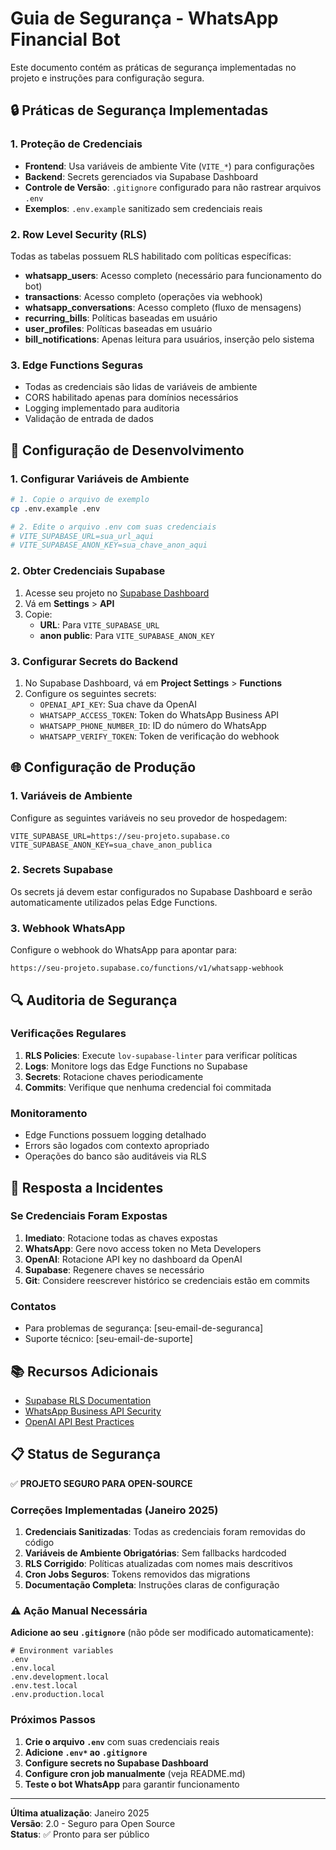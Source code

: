 # Guia de Segurança - WhatsApp Financial Bot

Este documento contém as práticas de segurança implementadas no projeto e instruções para configuração segura.

## 🔒 Práticas de Segurança Implementadas

### 1. Proteção de Credenciais

- **Frontend**: Usa variáveis de ambiente Vite (`VITE_*`) para configurações
- **Backend**: Secrets gerenciados via Supabase Dashboard
- **Controle de Versão**: `.gitignore` configurado para não rastrear arquivos `.env`
- **Exemplos**: `.env.example` sanitizado sem credenciais reais

### 2. Row Level Security (RLS)

Todas as tabelas possuem RLS habilitado com políticas específicas:

- **whatsapp_users**: Acesso completo (necessário para funcionamento do bot)
- **transactions**: Acesso completo (operações via webhook)
- **whatsapp_conversations**: Acesso completo (fluxo de mensagens)
- **recurring_bills**: Políticas baseadas em usuário
- **user_profiles**: Políticas baseadas em usuário
- **bill_notifications**: Apenas leitura para usuários, inserção pelo sistema

### 3. Edge Functions Seguras

- Todas as credenciais são lidas de variáveis de ambiente
- CORS habilitado apenas para domínios necessários
- Logging implementado para auditoria
- Validação de entrada de dados

## 🚀 Configuração de Desenvolvimento

### 1. Configurar Variáveis de Ambiente

```bash
# 1. Copie o arquivo de exemplo
cp .env.example .env

# 2. Edite o arquivo .env com suas credenciais
# VITE_SUPABASE_URL=sua_url_aqui
# VITE_SUPABASE_ANON_KEY=sua_chave_anon_aqui
```

### 2. Obter Credenciais Supabase

1. Acesse seu projeto no [Supabase Dashboard](https://supabase.com/dashboard)
2. Vá em **Settings** > **API**
3. Copie:
   - **URL**: Para `VITE_SUPABASE_URL`
   - **anon public**: Para `VITE_SUPABASE_ANON_KEY`

### 3. Configurar Secrets do Backend

1. No Supabase Dashboard, vá em **Project Settings** > **Functions**
2. Configure os seguintes secrets:
   - `OPENAI_API_KEY`: Sua chave da OpenAI
   - `WHATSAPP_ACCESS_TOKEN`: Token do WhatsApp Business API
   - `WHATSAPP_PHONE_NUMBER_ID`: ID do número do WhatsApp
   - `WHATSAPP_VERIFY_TOKEN`: Token de verificação do webhook

## 🌐 Configuração de Produção

### 1. Variáveis de Ambiente

Configure as seguintes variáveis no seu provedor de hospedagem:

```env
VITE_SUPABASE_URL=https://seu-projeto.supabase.co
VITE_SUPABASE_ANON_KEY=sua_chave_anon_publica
```

### 2. Secrets Supabase

Os secrets já devem estar configurados no Supabase Dashboard e serão automaticamente utilizados pelas Edge Functions.

### 3. Webhook WhatsApp

Configure o webhook do WhatsApp para apontar para:
```
https://seu-projeto.supabase.co/functions/v1/whatsapp-webhook
```

## 🔍 Auditoria de Segurança

### Verificações Regulares

1. **RLS Policies**: Execute `lov-supabase-linter` para verificar políticas
2. **Logs**: Monitore logs das Edge Functions no Supabase
3. **Secrets**: Rotacione chaves periodicamente
4. **Commits**: Verifique que nenhuma credencial foi commitada

### Monitoramento

- Edge Functions possuem logging detalhado
- Errors são logados com contexto apropriado
- Operações do banco são auditáveis via RLS

## 🚨 Resposta a Incidentes

### Se Credenciais Foram Expostas

1. **Imediato**: Rotacione todas as chaves expostas
2. **WhatsApp**: Gere novo access token no Meta Developers
3. **OpenAI**: Rotacione API key no dashboard da OpenAI
4. **Supabase**: Regenere chaves se necessário
5. **Git**: Considere reescrever histórico se credenciais estão em commits

### Contatos

- Para problemas de segurança: [seu-email-de-seguranca]
- Suporte técnico: [seu-email-de-suporte]

## 📚 Recursos Adicionais

- [Supabase RLS Documentation](https://supabase.com/docs/guides/auth/row-level-security)
- [WhatsApp Business API Security](https://developers.facebook.com/docs/whatsapp/cloud-api/overview)
- [OpenAI API Best Practices](https://platform.openai.com/docs/guides/safety-best-practices)

## 📋 Status de Segurança

✅ **PROJETO SEGURO PARA OPEN-SOURCE**

### Correções Implementadas (Janeiro 2025)

1. **Credenciais Sanitizadas**: Todas as credenciais foram removidas do código
2. **Variáveis de Ambiente Obrigatórias**: Sem fallbacks hardcoded
3. **RLS Corrigido**: Políticas atualizadas com nomes mais descritivos
4. **Cron Jobs Seguros**: Tokens removidos das migrations
5. **Documentação Completa**: Instruções claras de configuração

### ⚠️ Ação Manual Necessária

**Adicione ao seu `.gitignore`** (não pôde ser modificado automaticamente):
```
# Environment variables
.env
.env.local
.env.development.local
.env.test.local
.env.production.local
```

### Próximos Passos

1. **Crie o arquivo `.env`** com suas credenciais reais
2. **Adicione `.env*` ao `.gitignore`** 
3. **Configure secrets no Supabase Dashboard**
4. **Configure cron job manualmente** (veja README.md)
5. **Teste o bot WhatsApp** para garantir funcionamento

---

**Última atualização**: Janeiro 2025  
**Versão**: 2.0 - Seguro para Open Source  
**Status**: ✅ Pronto para ser público